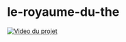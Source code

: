 # le-royaume-du-the

[![Video du projet](https://img.youtube.com/vi/YOUTUBE_VIDEO_ID_HERE/0.jpg)](https://www.youtube.com/watch?v=rSQdCrlaSKM)
